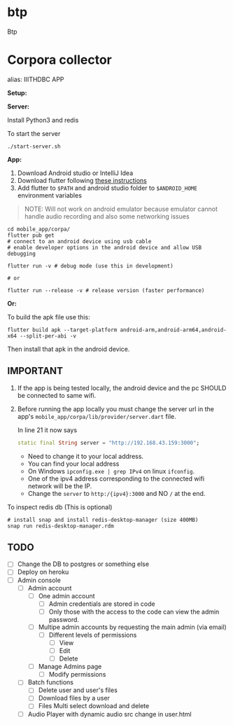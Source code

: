 # btp
Btp
# Corpora collector

alias: IIITHDBC APP

**Setup:**

**Server:**

Install Python3 and redis

To start the server

```shell
./start-server.sh
```

**App:**

1. Download Android studio or IntelliJ Idea
2. Download flutter following [these instructions](https://flutter.dev/docs/get-started/install)
3. Add flutter to `$PATH` and android studio folder to `$ANDROID_HOME` environment variables

> NOTE: Will not work on android emulator because emulator cannot handle audio recording and also some networking issues

```shell
cd mobile_app/corpa/
flutter pub get
# connect to an android device using usb cable
# enable developer options in the android device and allow USB debugging

flutter run -v # debug mode (use this in development)

# or

flutter run --release -v # release version (faster performance)
```

**Or:**

To build the apk file use this:

```shell
flutter build apk --target-platform android-arm,android-arm64,android-x64 --split-per-abi -v
```

Then install that apk in the android device.

## IMPORTANT

1. If the app is being tested locally, the android device and the pc SHOULD be connected to same wifi.

2. Before running the app locally you must change the server url in the app's `mobile_app/corpa/lib/provider/server.dart` file.

   In line 21 it now says

   ```dart
   static final String server = "http://192.168.43.159:3000";
   ```

   - Need to change it to your local address.
   - You can find your local address
   - On Windows `ipconfig.exe | grep IPv4` on linux `ifconfig`.
   - One of the ipv4 address corresponding to the connected wifi network will be the IP.
   - Change the `server` to `http:/{ipv4}:3000` and NO `/` at the end.


To inspect redis db (This is optional)

```shell
# install snap and install redis-desktop-manager (size 400MB)
snap run redis-desktop-manager.rdm
```

## TODO

- [ ] Change the DB to postgres or something else
- [ ] Deploy on heroku
- [ ] Admin console
  - [ ] Admin account
    - [ ] One admin account
      - [ ] Admin credentials are stored in code
      - [ ] Only those with the access to the code can view the admin password.
    - [ ] Multipe admin accounts by requesting the main admin (via email)
      - [ ] Different levels of permissions
        - [ ] View
        - [ ] Edit
        - [ ] Delete
    - [ ] Manage Admins page
      - [ ] Modify permissions
  - [ ] Batch functions
    - [ ] Delete user and user's files
    - [ ] Download files by a user
    - [ ] Files Multi select download and delete
  - [ ] Audio Player with dynamic audio src change in user.html
